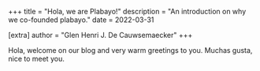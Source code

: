 +++
title = "Hola, we are Plabayo!"
description = "An introduction on why we co-founded plabayo."
date = 2022-03-31

[extra]
author = "Glen Henri J. De Cauwsemaecker"
+++

Hola, welcome on our blog and very warm greetings to you. Muchas gusta, nice to meet you.
